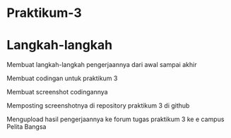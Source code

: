# Praktikum-3
# Langkah-langkah
<P> Membuat langkah-langkah pengerjaannya dari awal sampai akhir  </P>
<P> Membuat codingan untuk praktikum 3    </P>
<P> Membuat screenshot codingannya  </P>
<P> Memposting screenshotnya di repository praktikum 3 di github    </P>
<P> Mengupload hasil pengerjaannya ke forum tugas praktikum 3 ke e campus Pelita Bangsa  </P>

